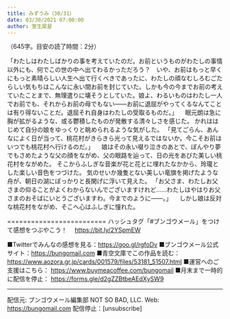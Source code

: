 ```yaml
---
title: みずうみ（30/31）
date: 03/30/2021 07:00:00
author: 室生犀星
---
```


（645字。目安の読了時間：2分）

「わたしはわたしばかりの事を考えていたのだ。お前というものがわたしの事情以外にも、何でこの世の中へ出てわるかっただろう？　いや、お前はもっと早くにもっと素晴らしい人生へ出て行くべきであったに、わたしの頑なむしろむごたらしい気もちはこんなに永い間お前を封じていた。しかも今の今までお前の考えていたことまで、無理遣りに壊そうとしていた。娘よ、わるいものはわたし一人でお前でも、それからお前の母でもない――お前に退屈がやってくるなんてことは有り得ないことだ。退屈それ自身はわたしの受取るものだ。」
　眠元朗は急に胸が拡がるような、或る鬱積したものが発散する清々しさを感じた。
かれははじめて自分の娘をゆっくりと眺められるような気がした。
「見てごらん、あんなによく日が当って、桃花村がきらきら光って見えるではないか。今こそお前はいつでも桃花村へ行けるのだ。」
　娘はその永い啜り泣きのあとで、ぼんやり夢でもさめたような父の顔をながめ、父の眼路を辿って、日の光をあびた美しい桃花村をながめた。
そこからふしぎな音楽が花と花とに埋れたなかから、玲瓏とした楽しい音色をつづけた。
気のせいか幾隻とない美しい竜旗を掲げたような舟が、朝日の湖にぽっかりと長閑げに浮いて見えた。
「お父さま、わたしお父さまの仰ることがよくわからないんでございますけれど……わたしはやはりお父さまのおそばにいとうございますわ。今までのように――。」
　しかし娘は反対な桃花村をながめ、そこへ心はふしぎに憧れた。

=========================
ハッシュタグ「#ブンゴウメール」をつけて感想をつぶやこう！　
https://bit.ly/2YSpmEW

■Twitterでみんなの感想を見る：https://goo.gl/rgfoDv
■ブンゴウメール公式サイト：https://bungomail.com
■青空文庫でこの作品を読む：https://www.aozora.gr.jp/cards/001579/files/53181_51507.html
■運営へのご支援はこちら： https://www.buymeacoffee.com/bungomail
■月末まで一時的に配信を停止： https://forms.gle/d2gZZBtbeAEdXySW9

-------
配信元: ブンゴウメール編集部
NOT SO BAD, LLC.
Web: https://bungomail.com
配信停止：[unsubscribe]

